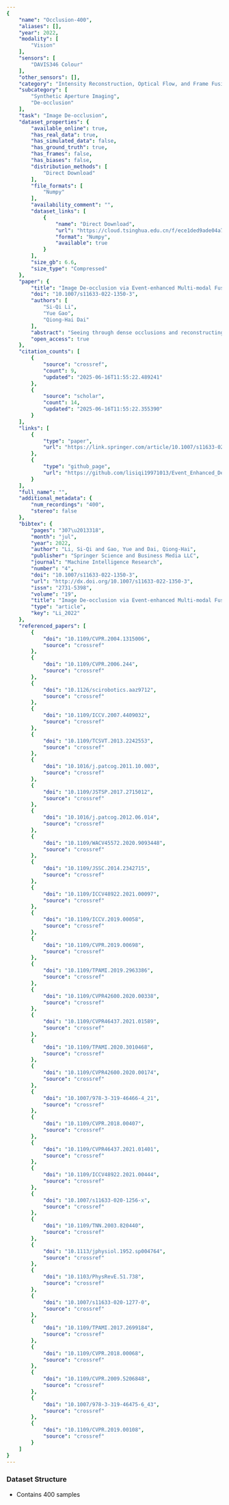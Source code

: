 ```yaml
---
{
    "name": "Occlusion-400",
    "aliases": [],
    "year": 2022,
    "modality": [
        "Vision"
    ],
    "sensors": [
        "DAVIS346 Colour"
    ],
    "other_sensors": [],
    "category": "Intensity Reconstruction, Optical Flow, and Frame Fusion",
    "subcategory": [
        "Synthetic Aperture Imaging",
        "De-occlusion"
    ],
    "task": "Image De-occlusion",
    "dataset_properties": {
        "available_online": true,
        "has_real_data": true,
        "has_simulated_data": false,
        "has_ground_truth": true,
        "has_frames": false,
        "has_biases": false,
        "distribution_methods": [
            "Direct Download"
        ],
        "file_formats": [
            "Numpy"
        ],
        "availability_comment": "",
        "dataset_links": [
            {
                "name": "Direct Download",
                "url": "https://cloud.tsinghua.edu.cn/f/ece1ded9ade04a7291a2/?dl=1",
                "format": "Numpy",
                "available": true
            }
        ],
        "size_gb": 6.6,
        "size_type": "Compressed"
    },
    "paper": {
        "title": "Image De-occlusion via Event-enhanced Multi-modal Fusion Hybrid Network",
        "doi": "10.1007/s11633-022-1350-3",
        "authors": [
            "Si-Qi Li",
            "Yue Gao",
            "Qiong-Hai Dai"
        ],
        "abstract": "Seeing through dense occlusions and reconstructing scene images is an important but challenging task. Traditional frame-based image de-occlusion methods may lead to fatal errors when facing extremely dense occlusions due to the lack of valid information available from the limited input occluded frames. Event cameras are bio-inspired vision sensors that record the brightness changes at each pixel asynchronously with high temporal resolution. However, synthesizing images solely from event streams is ill-posed since only the brightness changes are recorded in the event stream, and the initial brightness is unknown. In this paper, we propose an event-enhanced multi-modal fusion hybrid network for image de-occlusion, which uses event streams to provide complete scene information and frames to provide color and texture information. An event stream encoder based on the spiking neural network (SNN) is proposed to encode and denoise the event stream efficiently. A comparison loss is proposed to generate clearer results. Experimental results on a large-scale event-based and frame-based image de-occlusion dataset demonstrate that our proposed method achieves state-of-the-art performance.",
        "open_access": true
    },
    "citation_counts": [
        {
            "source": "crossref",
            "count": 9,
            "updated": "2025-06-16T11:55:22.489241"
        },
        {
            "source": "scholar",
            "count": 14,
            "updated": "2025-06-16T11:55:22.355390"
        }
    ],
    "links": [
        {
            "type": "paper",
            "url": "https://link.springer.com/article/10.1007/s11633-022-1350-3#preview"
        },
        {
            "type": "github_page",
            "url": "https://github.com/lisiqi19971013/Event_Enhanced_DeOcc"
        }
    ],
    "full_name": "",
    "additional_metadata": {
        "num_recordings": "400",
        "stereo": false
    },
    "bibtex": {
        "pages": "307\u2013318",
        "month": "jul",
        "year": 2022,
        "author": "Li, Si-Qi and Gao, Yue and Dai, Qiong-Hai",
        "publisher": "Springer Science and Business Media LLC",
        "journal": "Machine Intelligence Research",
        "number": "4",
        "doi": "10.1007/s11633-022-1350-3",
        "url": "http://dx.doi.org/10.1007/s11633-022-1350-3",
        "issn": "2731-5398",
        "volume": "19",
        "title": "Image De-occlusion via Event-enhanced Multi-modal Fusion Hybrid Network",
        "type": "article",
        "key": "Li_2022"
    },
    "referenced_papers": [
        {
            "doi": "10.1109/CVPR.2004.1315006",
            "source": "crossref"
        },
        {
            "doi": "10.1109/CVPR.2006.244",
            "source": "crossref"
        },
        {
            "doi": "10.1126/scirobotics.aaz9712",
            "source": "crossref"
        },
        {
            "doi": "10.1109/ICCV.2007.4409032",
            "source": "crossref"
        },
        {
            "doi": "10.1109/TCSVT.2013.2242553",
            "source": "crossref"
        },
        {
            "doi": "10.1016/j.patcog.2011.10.003",
            "source": "crossref"
        },
        {
            "doi": "10.1109/JSTSP.2017.2715012",
            "source": "crossref"
        },
        {
            "doi": "10.1016/j.patcog.2012.06.014",
            "source": "crossref"
        },
        {
            "doi": "10.1109/WACV45572.2020.9093448",
            "source": "crossref"
        },
        {
            "doi": "10.1109/JSSC.2014.2342715",
            "source": "crossref"
        },
        {
            "doi": "10.1109/ICCV48922.2021.00097",
            "source": "crossref"
        },
        {
            "doi": "10.1109/ICCV.2019.00058",
            "source": "crossref"
        },
        {
            "doi": "10.1109/CVPR.2019.00698",
            "source": "crossref"
        },
        {
            "doi": "10.1109/TPAMI.2019.2963386",
            "source": "crossref"
        },
        {
            "doi": "10.1109/CVPR42600.2020.00338",
            "source": "crossref"
        },
        {
            "doi": "10.1109/CVPR46437.2021.01589",
            "source": "crossref"
        },
        {
            "doi": "10.1109/TPAMI.2020.3010468",
            "source": "crossref"
        },
        {
            "doi": "10.1109/CVPR42600.2020.00174",
            "source": "crossref"
        },
        {
            "doi": "10.1007/978-3-319-46466-4_21",
            "source": "crossref"
        },
        {
            "doi": "10.1109/CVPR.2018.00407",
            "source": "crossref"
        },
        {
            "doi": "10.1109/CVPR46437.2021.01401",
            "source": "crossref"
        },
        {
            "doi": "10.1109/ICCV48922.2021.00444",
            "source": "crossref"
        },
        {
            "doi": "10.1007/s11633-020-1256-x",
            "source": "crossref"
        },
        {
            "doi": "10.1109/TNN.2003.820440",
            "source": "crossref"
        },
        {
            "doi": "10.1113/jphysiol.1952.sp004764",
            "source": "crossref"
        },
        {
            "doi": "10.1103/PhysRevE.51.738",
            "source": "crossref"
        },
        {
            "doi": "10.1007/s11633-020-1277-0",
            "source": "crossref"
        },
        {
            "doi": "10.1109/TPAMI.2017.2699184",
            "source": "crossref"
        },
        {
            "doi": "10.1109/CVPR.2018.00068",
            "source": "crossref"
        },
        {
            "doi": "10.1109/CVPR.2009.5206848",
            "source": "crossref"
        },
        {
            "doi": "10.1007/978-3-319-46475-6_43",
            "source": "crossref"
        },
        {
            "doi": "10.1109/CVPR.2019.00108",
            "source": "crossref"
        }
    ]
}
---
```


### Dataset Structure

- Contains 400 samples
